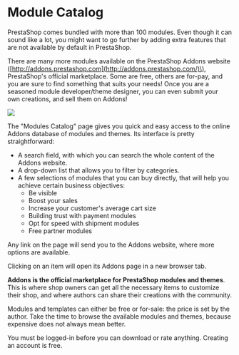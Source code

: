# Module Catalog

PrestaShop comes bundled with more than 100 modules. Even though it can sound like a lot, you might want to go further by adding extra features that are not available by default in PrestaShop.

There are many more modules available on the PrestaShop Addons website \([http://addons.prestashop.com](http://addons.prestashop.com/)\), PrestaShop's official marketplace. Some are free, others are for-pay, and you are sure to find something that suits your needs! Once you are a seasoned module developer/theme designer, you can even submit your own creations, and sell them on Addons!

![](../../../.gitbook/assets/57606466%20%284%29.png)

The "Modules Catalog" page gives you quick and easy access to the online Addons database of modules and themes. Its interface is pretty straightforward:

* A search field, with which you can search the whole content of the Addons website.
* A drop-down list that allows you to filter by categories.
* A few selections of modules that you can buy directly, that will help you achieve certain business objectives: 
  * Be visible
  * Boost your sales
  * Increase your customer's average cart size
  * Building trust with payment modules
  * Opt for speed with shipment modules
  * Free partner modules

Any link on the page will send you to the Addons website, where more options are available.

Clicking on an item will open its Addons page in a new browser tab.

**Addons is the official marketplace for PrestaShop modules and themes**. This is where shop owners can get all the necessary items to customize their shop, and where authors can share their creations with the community.

Modules and templates can either be free or for-sale: the price is set by the author. Take the time to browse the available modules and themes, because expensive does not always mean better.

You must be logged-in before you can download or rate anything. Creating an account is free.

